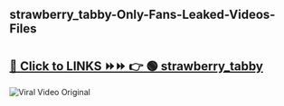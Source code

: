 
 ## strawberry_tabby-Only-Fans-Leaked-Videos-Files

# <h2><a href="https://mediaupload.pro?strawberry_tabby">🔗 Click to LINKS ⏩⏩ 👉 🟢 strawberry_tabby </a></h2>

<a href="https://mediaupload.pro?strawberry_tabby" rel="nofollow" data-target="animated-image.originalLink"><img src="https://i.ibb.co.com/xMMVF88/686577567.gif" alt="Viral Video Original" style="max-width: 100%; display: inline-block;" data-target="animated-image.originalImage"></a>